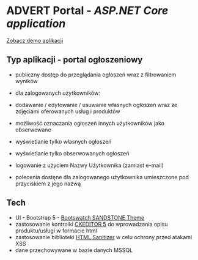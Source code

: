 # ADVERT Portal - _ASP.NET Core application_

[Zobacz demo aplikacji](http://advertportal.slajan.com.pl)


## Typ aplikacji - portal ogłoszeniowy

- publiczny dostęp do przeglądania ogłoszeń wraz z filtrowaniem wyników

- dla zalogowanych użytkowników:
- dodawanie / edytowanie / usuwanie własnych ogłoszeń wraz ze zdjęciami oferowanych usług i produktów
- możliwość oznaczania ogłoszeń innych użytkowników jako obserwowane
- wyświetlanie tylko własnych ogłoszeń
- wyświetlanie tylko obserwowanych ogłoszeń

 - logowanie z użyciem Nazwy Użytkownika (zamiast e-mail)
- polecenia dostęne dla zalogowanego użytkownika umieszczone pod przyciskiem z jego nazwą

## Tech 

- UI - Bootstrap 5 - [Bootswatch SANDSTONE Theme](https://bootswatch.com/sandstone/)
- zastosowanie kontrolki [CKEDITOR 5](https://ckeditor.com/ckeditor-5/) do wprowadzania opisu produktu/usługi w formacie html
- zastosowanie biblioteki [HTML.Sanitizer](https://github.com/mganss/HtmlSanitizer) w celu ochrony przed atakami XSS
- dane przechowywane w bazie danych MSSQL
